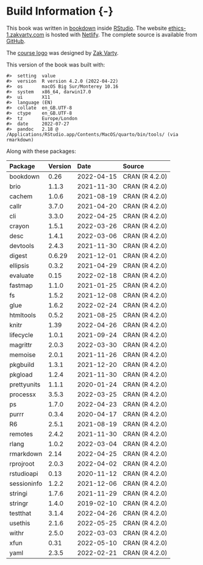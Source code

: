 
# Build Information {-}

This book was written in [bookdown](http://bookdown.org/) inside [RStudio](http://www.rstudio.com/ide/). The website [ethics-1.zakvarty.com](https://ethics-1.zakvarty.com) is hosted with [Netlify](https://www.netlify.com). The complete source is available from [GitHub](https://github.com/zakvarty/ethics-1).

The [course logo](assets/ethics-1-logo.png) was designed by [Zak Varty](https://www.zakvarty.com/).

This version of the book was built with:


```
#>  setting  value
#>  version  R version 4.2.0 (2022-04-22)
#>  os       macOS Big Sur/Monterey 10.16
#>  system   x86_64, darwin17.0
#>  ui       X11
#>  language (EN)
#>  collate  en_GB.UTF-8
#>  ctype    en_GB.UTF-8
#>  tz       Europe/London
#>  date     2022-07-27
#>  pandoc   2.18 @ /Applications/RStudio.app/Contents/MacOS/quarto/bin/tools/ (via rmarkdown)
```

Along with these packages:


|Package     |Version |Date       |Source         |
|:-----------|:-------|:----------|:--------------|
|bookdown    |0.26    |2022-04-15 |CRAN (R 4.2.0) |
|brio        |1.1.3   |2021-11-30 |CRAN (R 4.2.0) |
|cachem      |1.0.6   |2021-08-19 |CRAN (R 4.2.0) |
|callr       |3.7.0   |2021-04-20 |CRAN (R 4.2.0) |
|cli         |3.3.0   |2022-04-25 |CRAN (R 4.2.0) |
|crayon      |1.5.1   |2022-03-26 |CRAN (R 4.2.0) |
|desc        |1.4.1   |2022-03-06 |CRAN (R 4.2.0) |
|devtools    |2.4.3   |2021-11-30 |CRAN (R 4.2.0) |
|digest      |0.6.29  |2021-12-01 |CRAN (R 4.2.0) |
|ellipsis    |0.3.2   |2021-04-29 |CRAN (R 4.2.0) |
|evaluate    |0.15    |2022-02-18 |CRAN (R 4.2.0) |
|fastmap     |1.1.0   |2021-01-25 |CRAN (R 4.2.0) |
|fs          |1.5.2   |2021-12-08 |CRAN (R 4.2.0) |
|glue        |1.6.2   |2022-02-24 |CRAN (R 4.2.0) |
|htmltools   |0.5.2   |2021-08-25 |CRAN (R 4.2.0) |
|knitr       |1.39    |2022-04-26 |CRAN (R 4.2.0) |
|lifecycle   |1.0.1   |2021-09-24 |CRAN (R 4.2.0) |
|magrittr    |2.0.3   |2022-03-30 |CRAN (R 4.2.0) |
|memoise     |2.0.1   |2021-11-26 |CRAN (R 4.2.0) |
|pkgbuild    |1.3.1   |2021-12-20 |CRAN (R 4.2.0) |
|pkgload     |1.2.4   |2021-11-30 |CRAN (R 4.2.0) |
|prettyunits |1.1.1   |2020-01-24 |CRAN (R 4.2.0) |
|processx    |3.5.3   |2022-03-25 |CRAN (R 4.2.0) |
|ps          |1.7.0   |2022-04-23 |CRAN (R 4.2.0) |
|purrr       |0.3.4   |2020-04-17 |CRAN (R 4.2.0) |
|R6          |2.5.1   |2021-08-19 |CRAN (R 4.2.0) |
|remotes     |2.4.2   |2021-11-30 |CRAN (R 4.2.0) |
|rlang       |1.0.2   |2022-03-04 |CRAN (R 4.2.0) |
|rmarkdown   |2.14    |2022-04-25 |CRAN (R 4.2.0) |
|rprojroot   |2.0.3   |2022-04-02 |CRAN (R 4.2.0) |
|rstudioapi  |0.13    |2020-11-12 |CRAN (R 4.2.0) |
|sessioninfo |1.2.2   |2021-12-06 |CRAN (R 4.2.0) |
|stringi     |1.7.6   |2021-11-29 |CRAN (R 4.2.0) |
|stringr     |1.4.0   |2019-02-10 |CRAN (R 4.2.0) |
|testthat    |3.1.4   |2022-04-26 |CRAN (R 4.2.0) |
|usethis     |2.1.6   |2022-05-25 |CRAN (R 4.2.0) |
|withr       |2.5.0   |2022-03-03 |CRAN (R 4.2.0) |
|xfun        |0.31    |2022-05-10 |CRAN (R 4.2.0) |
|yaml        |2.3.5   |2022-02-21 |CRAN (R 4.2.0) |

